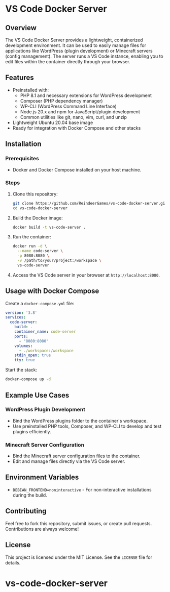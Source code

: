 # VS Code Docker Server

## Overview
The VS Code Docker Server provides a lightweight, containerized development environment. It can be used to easily manage files for applications like WordPress (plugin development) or Minecraft servers (config management). The server runs a VS Code instance, enabling you to edit files within the container directly through your browser.

## Features
- Preinstalled with:
  - PHP 8.1 and necessary extensions for WordPress development
  - Composer (PHP dependency manager)
  - WP-CLI (WordPress Command Line Interface)
  - Node.js 20.x and npm for JavaScript/plugin development
  - Common utilities like git, nano, vim, curl, and unzip
- Lightweight Ubuntu 20.04 base image
- Ready for integration with Docker Compose and other stacks

## Installation

### Prerequisites
- Docker and Docker Compose installed on your host machine.

### Steps
1. Clone this repository:
   ```bash
   git clone https://github.com/ReindeerGames/vs-code-docker-server.git
   cd vs-code-docker-server
   ```

2. Build the Docker image:
   ```bash
   docker build -t vs-code-server .
   ```

3. Run the container:
   ```bash
   docker run -d \
     --name code-server \
     -p 8080:8080 \
     -v /path/to/your/project:/workspace \
     vs-code-server
   ```

4. Access the VS Code server in your browser at `http://localhost:8080`.

## Usage with Docker Compose

Create a `docker-compose.yml` file:

```yaml
version: '3.8'
services:
  code-server:
    build: .
    container_name: code-server
    ports:
      - "8080:8080"
    volumes:
      - ./workspace:/workspace
    stdin_open: true
    tty: true
```

Start the stack:
```bash
docker-compose up -d
```

## Example Use Cases

### WordPress Plugin Development
- Bind the WordPress plugins folder to the container's workspace.
- Use preinstalled PHP tools, Composer, and WP-CLI to develop and test plugins efficiently.

### Minecraft Server Configuration
- Bind the Minecraft server configuration files to the container.
- Edit and manage files directly via the VS Code server.

## Environment Variables
- `DEBIAN_FRONTEND=noninteractive` - For non-interactive installations during the build.

## Contributing
Feel free to fork this repository, submit issues, or create pull requests. Contributions are always welcome!

## License
This project is licensed under the MIT License. See the `LICENSE` file for details.
# vs-code-docker-server
